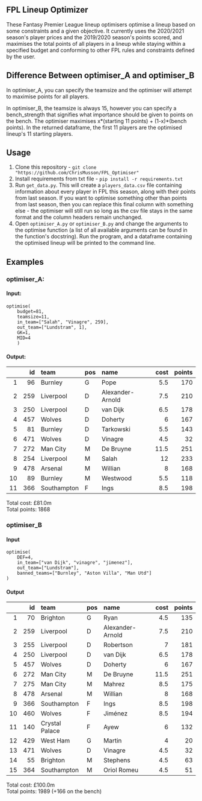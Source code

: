 ## FPL Lineup Optimizer
These Fantasy Premier League lineup optimisers optimise a lineup based on some constraints and a given objective. It currently uses the 2020/2021 season's player prices and the 2019/2020 season's points scored, and maximises the total points of all players in a lineup while staying within a specified budget and conforming to other FPL rules and constraints defined by the user.

## Difference Between optimiser_A and optimiser_B
In optimiser_A, you can specify the teamsize and the optimiser will attempt to maximise points for all players.  

In optimiser_B, the teamsize is always 15, however you can specify a bench_strength that signifies what importance should be given to points on the bench. The optimiser maximises x*(starting 11 points) + (1-x)*(bench points). In the returned dataframe, the first 11 players are the optimised lineup's 11 starting players.

## Usage
1. Clone this repository - `git clone "https://github.com/ChrisMusson/FPL_Optimiser"`
2. Install requirements from txt file - `pip install -r requirements.txt`
3. Run `get_data.py`. This will create a `players_data.csv` file containing information about every player in FPL this season, along with their points from last season. If you want to optimise something other than points from last season, then you can replace this final column with something else - the optimiser will still run so long as the csv file stays in the same format and the column headers remain unchanged.
4. Open `optimiser_A.py` or `optimiser_B.py` and change the arguments to the optimise function (a list of all available arguments can be found in the function's docstring). Run the program, and a dataframe containing the optimised lineup will be printed to the command line.

## Examples
### optimiser_A:
#### Input:
```
optimise(
    budget=81,
    teamsize=11,
    in_team=["Salah", "Vinagre", 259],
    out_team=["Lundstram", 1],
    GK=1,
    MID=4
    )
```

#### Output:
|    |   id | team        | pos   | name             |   cost |   points |
|---:|-----:|:------------|:------|:-----------------|-------:|---------:|
|  1 |   96 | Burnley     | G     | Pope             |    5.5 |      170 |
|  2 |  259 | Liverpool   | D     | Alexander-Arnold |    7.5 |      210 |
|  3 |  250 | Liverpool   | D     | van Dijk         |    6.5 |      178 |
|  4 |  457 | Wolves      | D     | Doherty          |    6   |      167 |
|  5 |   81 | Burnley     | D     | Tarkowski        |    5.5 |      143 |
|  6 |  471 | Wolves      | D     | Vinagre          |    4.5 |       32 |
|  7 |  272 | Man City    | M     | De Bruyne        |   11.5 |      251 |
|  8 |  254 | Liverpool   | M     | Salah            |   12   |      233 |
|  9 |  478 | Arsenal     | M     | Willian          |    8   |      168 |
| 10 |   89 | Burnley     | M     | Westwood         |    5.5 |      118 |
| 11 |  366 | Southampton | F     | Ings             |    8.5 |      198 |

Total cost: £81.0m  
Total points: 1868


### optimiser_B
#### Input
```
optimise(
    DEF=4,
    in_team=["van Dijk", "vinagre", "jimenez"],
    out_team=["Lundstram"],
    banned_teams=["Burnley", "Aston Villa", "Man Utd"]
)
```

#### Output
|    |   id | team           | pos   | name             |   cost |   points |
|---:|-----:|:---------------|:------|:-----------------|-------:|---------:|
|  1 |   70 | Brighton       | G     | Ryan             |    4.5 |      135 |
|  2 |  259 | Liverpool      | D     | Alexander-Arnold |    7.5 |      210 |
|  3 |  255 | Liverpool      | D     | Robertson        |    7   |      181 |
|  4 |  250 | Liverpool      | D     | van Dijk         |    6.5 |      178 |
|  5 |  457 | Wolves         | D     | Doherty          |    6   |      167 |
|  6 |  272 | Man City       | M     | De Bruyne        |   11.5 |      251 |
|  7 |  275 | Man City       | M     | Mahrez           |    8.5 |      175 |
|  8 |  478 | Arsenal        | M     | Willian          |    8   |      168 |
|  9 |  366 | Southampton    | F     | Ings             |    8.5 |      198 |
| 10 |  460 | Wolves         | F     | Jiménez          |    8.5 |      194 |
| 11 |  140 | Crystal Palace | F     | Ayew             |    6   |      132 |
| 12 |  429 | West Ham       | G     | Martin           |    4   |       20 |
| 13 |  471 | Wolves         | D     | Vinagre          |    4.5 |       32 |
| 14 |   55 | Brighton       | M     | Stephens         |    4.5 |       63 |
| 15 |  364 | Southampton    | M     | Oriol Romeu      |    4.5 |       51 |

Total cost: £100.0m  
Total points: 1989 (+166 on the bench)
